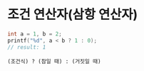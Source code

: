 # 조건 연산자(삼항 연산자)
```c
int a = 1, b = 2;
printf("%d", a < b ? 1 : 0);
// result: 1
```

`(조건식) ? (참일 때) : (거짓일 때)`
